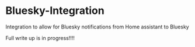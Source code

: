 # Bluesky-Integration
Integration to allow for Bluesky notifications from Home assistant to Bluesky


Full write up is in progress!!!!
